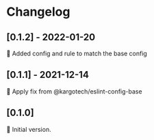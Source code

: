# Changelog

## [0.1.2] - 2022-01-20

🔧 Added config and rule to match the base config

## [0.1.1] - 2021-12-14

🔧 Apply fix from @kargotech/eslint-config-base

## [0.1.0]

🚀 Initial version.
